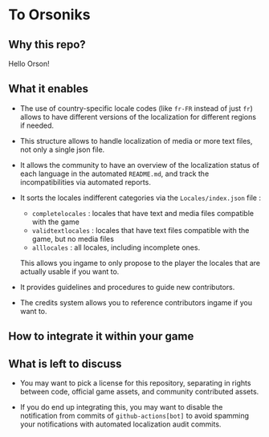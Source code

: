 # To Orsoniks
## Why this repo?
Hello Orson!



## What it enables

+ The use of country-specific locale codes (like `fr-FR` instead of just `fr`) allows to have different versions of the localization for different regions if needed.

+ This structure allows to handle localization of media or more text files, not only a single json file.

+ It allows the community to have an overview of the localization status of each language in the automated `README.md`, and track the incompatibilities via automated reports.

+ It sorts the locales indifferent categories via the `Locales/index.json` file :
    - `completelocales` : locales that have text and media files compatible with the game
    - `validtextlocales` : locales that have text files compatible with the game, but no media files
    - `alllocales` : all locales, including incomplete ones.

    This allows you ingame to only propose to the player the locales that are actually usable if you want to.

+ It provides guidelines and procedures to guide new contributors.

+ The credits system allows you to reference contributors ingame if you want to.

## How to integrate it within your game
## What is left to discuss

- You may want to pick a license for this repository, separating in rights between code, official game assets, and community contributed assets.

- If you do end up integrating this, you may want to disable the notification from commits of `github-actions[bot]` to avoid spamming your notifications with automated localization audit commits.